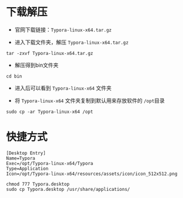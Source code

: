 # 下载解压

* 官网下载链接：`Typora-linux-x64.tar.gz`  

* 进入下载文件夹，解压 `Typora-linux-x64.tar.gz`  

```shell
tar -zxvf Typora-linux-x64.tar.gz
```

* 解压得到bin文件夹  

```shell
cd bin  
```

* 进入后可以看到 `Typora-linux-x64` 文件夹  

* 将 `Typora-linux-x64` 文件夹复制到默认用来存放软件的 `/opt`目录

```shell
sudo cp -ar Typora-linux-x64 /opt
```

# 快捷方式

```shell
[Desktop Entry]
Name=Typora
Exec=/opt/Typora-linux-x64/Typora
Type=Application
Icon=/opt/Typora-linux-x64/resources/assets/icon/icon_512x512.png
```

```shell
chmod 777 Typora.desktop
sudo cp Typora.desktop /usr/share/applications/
```



